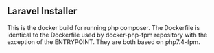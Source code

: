 ## Laravel Installer

This is the docker build for running php composer. The Dockerfile is identical to the Dockerfile used by docker-php-fpm repository with the exception of the ENTRYPOINT. They are both based on php7.4-fpm.
